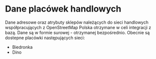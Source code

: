 # Dane placówek handlowych
Dane adresowe oraz atrybuty sklepów należących do sieci handlowych współpracujących z OpenStreetMap Polska otrzymane w celi integracji z bazą.
Dane są w formie surowej - otrzymanej bezpośrednio.
Obecnie są dostepne placówki następujących sieci:
* Biedronka
* Dino
